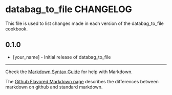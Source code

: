 databag_to_file CHANGELOG
=========================

This file is used to list changes made in each version of the databag_to_file cookbook.

0.1.0
-----
- [your_name] - Initial release of databag_to_file

- - -
Check the [Markdown Syntax Guide](http://daringfireball.net/projects/markdown/syntax) for help with Markdown.

The [Github Flavored Markdown page](http://github.github.com/github-flavored-markdown/) describes the differences between markdown on github and standard markdown.
